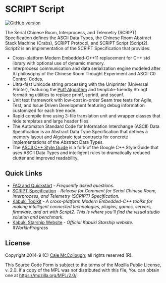 # SCRIPT Script

[![GitHub version](https://badge.fury.io/gh/kabuki-starship%2FScript2.svg)](https://badge.fury.io/gh/kabuki-starship%2FScript2)

The Serial Chinese Room, Interprocess, and Telemetry (SCRIPT) Specification defines the ASCII Data Types, the Chinese Room Abstract Stack Machine (Crabs), SCRIPT Protocol, and SCRIPT Script (Script2). Script2 is an implementation of the SCRIPT Specification that provides:

* Cross-platform Modern Embedded-C++11 replacement for C++ std library with optional use of dynamic memory.
* Interprocess communication and data serialization engine modeled after AI philosophy of the Chinese Room Thought Experiment and ASCII C0 Control Codes.
* Ultra-fast Unicode string processing with the Uniprinter (Universal Printer), featuring the [Puff Algorithm](https://github.com/kabuki-starship/Script2/wiki/Fastest-Method-to-Print-Integers-and-Floating-point-Numbers) and template-friendly Stringf formatting utilities to replace printf, sprintf, and sscanf.
* Unit test framework with low-cost in-order Seam tree tests for Agile, Test, and Issue Driven Development featuring debug information customized for each tree node.
* Rapid compile time using 3-file translation unit and wrapper classes that hide templates and large header files.
* The Automaton Standard Code for Information Interchange (ASCII) Data Specification is an Abstract Data Type Specification that defines a memory layout and Algebraic test contracts for concrete implementations of the Abstract Data Types.
* The [ASCII C++ Style Guide](https://github.com/kabuki-starship/script2/style_guide/readme.md) is a fork of the Google C++ Style Guide that uses ASCII Data Types and intelligent rules to dramatically reduced clutter and improved readability.

## Quick Links

* [FAQ and Quickstart](https://github.com/kabuki-starship/script2/blob/master/docs/readme.md) - *Frequently asked questions.*
* [SCRIPT Specification](https://github.com/kabuki-starship/script2/blob/master/spec/readme.md) - *Release for Comment for Serial Chinese Room, Interprocess, and Telemetry (SCRIPT) Specification.*
* [Kabuki Toolkit](https://github.com/kabuki-starship/kabuki_toolkit) - *A cross-platform Modern Embedded-C++ toolkit for making intelligent connected technologies, plugins, games, servers, firmware, and art with Script2. This is where you'll find the visual studio solution and benchmark.*
* [Kabuki Starship Website](https://kabuki-starship.github.io/) - *Official Kabuki Starship website. #WorkInProgress*

## License

Copyright 2014-9 (C) [Cale McCollough](https://calemccollough.github.io); all rights reserved (R).

This Source Code Form is subject to the terms of the Mozilla Public License, v. 2.0. If a copy of the MPL was not distributed with this file, You can obtain one at <https://mozilla.org/MPL/2.0/>.
